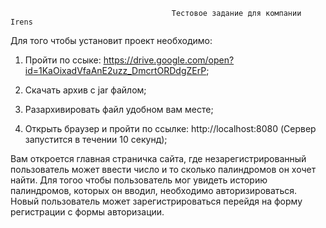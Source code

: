                                         
                                        Тестовое задание для компании Irens
                                        
Для того чтобы установит проект необходимо:

1) Пройти по ссыке: https://drive.google.com/open?id=1KaOixadVfaAnE2uzz_DmcrtORDdgZErP;

2) Скачать архив с jar файлом;

3) Разархивировать файл удобном вам месте;

4) Открыть браузер и пройти по ссылке: http://localhost:8080 (Сервер запустится в течении 10 секунд);

Вам откроется главная страничка сайта, где незарегистрированный пользователь может ввести число и то сколько палиндромов 
он хочет найти. Для тогоо чтобы пользователь мог увидеть историю палиндромов, которых он вводил, необходимо авторизироваться.
Новый пользователь может зарегистрироваться перейдя на форму регистрации с формы авторизации.
